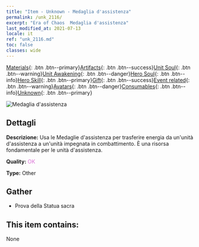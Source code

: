 ```yaml
---
title: "Item - Unknown - Medaglia d'assistenza"
permalink: /unk_2116/
excerpt: "Era of Chaos  Medaglia d'assistenza"
last_modified_at: 2021-07-13
locale: it
ref: "unk_2116.md"
toc: false
classes: wide
---
```

 [Materials](/ItemsIT/){: .btn .btn--primary}[Artifacts](/ItemsIT/Artifacts/){: .btn .btn--success}[Unit Soul](/ItemsIT/UnitSoul/){: .btn .btn--warning}[Unit Awakening](/ItemsIT/UnitAwakening/){: .btn .btn--danger}[Hero Soul](/ItemsIT/HeroSoul/){: .btn .btn--info}[Hero Skill](/ItemsIT/HeroSkill/){: .btn .btn--primary}[Gift](/ItemsIT/Gift/){: .btn .btn--success}[Event related](/ItemsIT/Events/){: .btn .btn--warning}[Avatars](/ItemsIT/Avatars/){: .btn .btn--danger}[Consumables](/ItemsIT/Consumables/){: .btn .btn--info}[Unknown](/ItemsIT/Unknown/){: .btn .btn--primary}

 ![Medaglia d'assistenza](/images/t/i_994011.png)

## Dettagli
 **Descrizione:** Usa le Medaglie d'assistenza per trasferire energia da un'unità d'assistenza a un'unità impegnata in combattimento. È una risorsa fondamentale per le unità d'assistenza.

 **Quality:** <span style="color: #DA70D6">OK</span>

 **Type:** Other

## Gather

*    Prova della Statua sacra 

## This item contains:

  None

